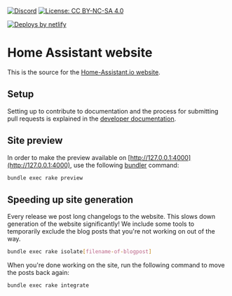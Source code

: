 [![Discord](https://img.shields.io/discord/330944238910963714.svg)](https://discord.gg/CxqDrfU)
[![License: CC BY-NC-SA 4.0](https://img.shields.io/badge/License-CC%20BY--NC--SA%204.0-lightgrey.svg)](https://creativecommons.org/licenses/by-nc-sa/4.0/)

[![Deploys by netlify](https://www.netlify.com/img/global/badges/netlify-color-bg.svg)](https://www.netlify.com)

# Home Assistant website

This is the source for the [Home-Assistant.io website](https://home-assistant.io).

## Setup

Setting up to contribute to documentation and the process for submitting pull requests is explained in the [developer documentation](https://developers.home-assistant.io/docs/documenting).

## Site preview

In order to make the preview available on [http://127.0.0.1:4000](http://127.0.0.1:4000), use the following [bundler](
https://bundler.io/
) command:

```bash
bundle exec rake preview
```

## Speeding up site generation

Every release we post long changelogs to the website. This slows down generation of the website significantly! We include some tools to temporarily exclude the blog posts that you're not working on out of the way.

```bash
bundle exec rake isolate[filename-of-blogpost]
```

When you're done working on the site, run the following command to move the posts back again:

```bash
bundle exec rake integrate
```
